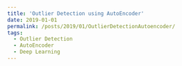 ```yaml
---
title: 'Outlier Detection using AutoEncoder'
date: 2019-01-01
permalink: /posts/2019/01/OutlierDetectionAutoencoder/
tags:
  - Outlier Detection
  - AutoEncoder
  - Deep Learning
---
```



 

